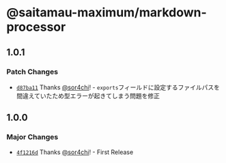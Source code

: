 # @saitamau-maximum/markdown-processor

## 1.0.1

### Patch Changes

- [`d87ba11`](https://github.com/saitamau-maximum/markdown/commit/d87ba112082f0ad42e8bc7e16903a917fed9a916) Thanks [@sor4chi](https://github.com/sor4chi)! - `exports`フィールドに設定するファイルパスを間違えていたため型エラーが起きてしまう問題を修正

## 1.0.0

### Major Changes

- [`4f1216d`](https://github.com/saitamau-maximum/markdown/commit/4f1216dc5a18738ad44d1c034e6213ba31aacf95) Thanks [@sor4chi](https://github.com/sor4chi)! - First Release
